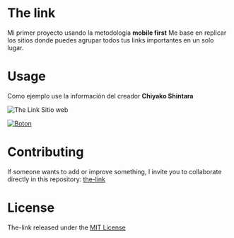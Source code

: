 # The link
Mi primer proyecto usando la metodologia **mobile first**
Me base en replicar los sitios donde puedes agrupar todos tus links importantes en un solo lugar.

# Usage

Como ejemplo use la información del creador **Chiyako Shintara** 

![The Link Sitio web](https://i.ibb.co/vH5Nh0p/imagen.png)

[![Boton](https://i.ibb.co/h7SdxnB/button.png)](https://mrketchupp.github.io/The-link/)

# Contributing

If someone wants to add or improve something, I invite you to collaborate directly in this repository: [the-link](https://chiyako.vercel.app/)

# License

The-link released under the [MIT License](https://opensource.org/licenses/MIT)